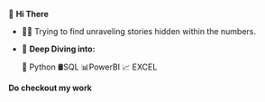  👋 **Hi There**
- 🕵🏻 Trying to find unraveling stories hidden within the numbers.
- 💞️ **Deep Diving into:**

  🐉 Python
  🛢SQL
  📊PowerBI
  📈 EXCEL
  
**Do checkout my work**
<!---
Shubhanshi-chauhan/Shubhanshi-chauhan is a ✨ special ✨ repository because its `README.md` (this file) appears on your GitHub profile.
You can click the Preview link to take a look at your changes.
--->
